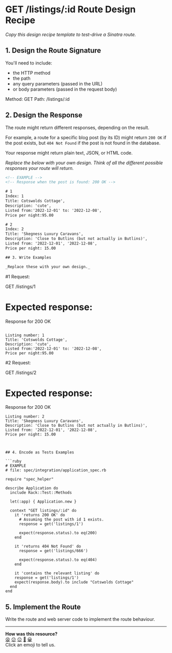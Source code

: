 # GET /listings/:id Route Design Recipe

_Copy this design recipe template to test-drive a Sinatra route._

## 1. Design the Route Signature

You'll need to include:
  * the HTTP method
  * the path
  * any query parameters (passed in the URL)
  * or body parameters (passed in the request body)

  Method: GET
  Path: /listings/:id

## 2. Design the Response

The route might return different responses, depending on the result.

For example, a route for a specific blog post (by its ID) might return `200 OK` if the post exists, but `404 Not Found` if the post is not found in the database.

Your response might return plain text, JSON, or HTML code. 

_Replace the below with your own design. Think of all the different possible responses your route will return._

```html
<!-- EXAMPLE -->
<!-- Response when the post is found: 200 OK -->

# 1
Index: 1
Title: Cotswolds Cottage',
Description: 'cute', 
Listed from:'2022-12-01' to: '2022-12-08', 
Price per night:95.00

# 2
Index: 2
Title: 'Skegness Luxury Caravans',
Description: 'Close to Butlins (but not actually in Butlins)', 
Listed from: '2022-12-01', '2022-12-08',
Price per night: 15.00

## 3. Write Examples

_Replace these with your own design._

```
#1 Request:

GET /listings/1
# Expected response:

Response for 200 OK
```

Listing number: 1
Title: 'Cotswolds Cottage',
Description: 'cute', 
Listed from:'2022-12-01' to: '2022-12-08', 
Price per night:95.00
```

#2 Request:

GET /listings/2
# Expected response:

Response for 200 OK
```
Listing number: 2
Title: 'Skegness Luxury Caravans',
Description: 'Close to Butlins (but not actually in Butlins)', 
Listed from: '2022-12-01', '2022-12-08',
Price per night: 15.00



## 4. Encode as Tests Examples

```ruby
# EXAMPLE
# file: spec/integration/application_spec.rb

require "spec_helper"

describe Application do
  include Rack::Test::Methods

  let(:app) { Application.new }

  context "GET listings/:id" do
    it 'returns 200 OK' do
      # Assuming the post with id 1 exists.
      response = get('listings/1')

      expect(response.status).to eq(200)
    end

    it 'returns 404 Not Found' do
      response = get('listings/666')

      expect(response.status).to eq(404)
    end

    it 'contains the relevant listing' do
    response = get('listings/1')
    expect(response.body).to include "Cotswolds Cottage"
  end
end
```

## 5. Implement the Route

Write the route and web server code to implement the route behaviour.

<!-- BEGIN GENERATED SECTION DO NOT EDIT -->

---

**How was this resource?**  
[😫](https://airtable.com/shrUJ3t7KLMqVRFKR?prefill_Repository=makersacademy%2Fweb-applications&prefill_File=resources%2Fsinatra_route_design_recipe_template.md&prefill_Sentiment=😫) [😕](https://airtable.com/shrUJ3t7KLMqVRFKR?prefill_Repository=makersacademy%2Fweb-applications&prefill_File=resources%2Fsinatra_route_design_recipe_template.md&prefill_Sentiment=😕) [😐](https://airtable.com/shrUJ3t7KLMqVRFKR?prefill_Repository=makersacademy%2Fweb-applications&prefill_File=resources%2Fsinatra_route_design_recipe_template.md&prefill_Sentiment=😐) [🙂](https://airtable.com/shrUJ3t7KLMqVRFKR?prefill_Repository=makersacademy%2Fweb-applications&prefill_File=resources%2Fsinatra_route_design_recipe_template.md&prefill_Sentiment=🙂) [😀](https://airtable.com/shrUJ3t7KLMqVRFKR?prefill_Repository=makersacademy%2Fweb-applications&prefill_File=resources%2Fsinatra_route_design_recipe_template.md&prefill_Sentiment=😀)  
Click an emoji to tell us.

<!-- END GENERATED SECTION DO NOT EDIT -->